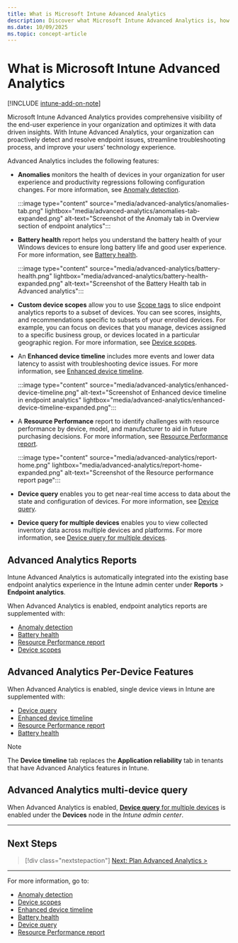 ```yaml
---
title: What is Microsoft Intune Advanced Analytics
description: Discover what Microsoft Intune Advanced Analytics is, how it extends endpoint analytics with advanced device insights, proactive troubleshooting, and enhanced reporting.
ms.date: 10/09/2025
ms.topic: concept-article
---
```


# What is Microsoft Intune Advanced Analytics

[!INCLUDE [intune-add-on-note](../intune-service/includes/intune-add-on-note.md)]

Microsoft Intune Advanced Analytics provides comprehensive visibility of the end-user experience in your organization and optimizes it with data driven insights. With Intune Advanced Analytics, your organization can proactively detect and resolve endpoint issues, streamline troubleshooting process, and improve your users' technology experience.

Advanced Analytics includes the following features:

- **Anomalies** monitors the health of devices in your organization for user experience and productivity regressions following configuration changes. For more information, see [Anomaly detection](anomaly-detection.md).

   :::image type="content" source="media/advanced-analytics/anomalies-tab.png" lightbox="media/advanced-analytics/anomalies-tab-expanded.png" alt-text="Screenshot of the Anomaly tab in Overview section of endpoint analytics":::

- **Battery health** report helps you understand the battery health of your Windows devices to ensure long battery life and good user experience. For more information, see [Battery health](battery-health.md).

   :::image type="content" source="media/advanced-analytics/battery-health.png" lightbox="media/advanced-analytics/battery-health-expanded.png" alt-text="Screenshot of the Battery Health tab in Advanced analytics":::

- **Custom device scopes** allow you to use [Scope tags](../intune-service/fundamentals/scope-tags.md) to slice endpoint analytics reports to a subset of devices. You can see scores, insights, and recommendations specific to subsets of your enrolled devices. For example,  you can focus on devices that you manage, devices assigned to a specific business group, or devices located in a particular geographic region. For more information, see [Device scopes](device-scopes.md).

- An **Enhanced device timeline** includes more events and lower data latency to assist with troubleshooting device issues. For more information, see [Enhanced device timeline](enhanced-device-timeline.md).

   :::image type="content" source="media/advanced-analytics/enhanced-device-timeline.png" alt-text="Screenshot of Enhanced device timeline in endpoint analytics" lightbox="media/advanced-analytics/enhanced-device-timeline-expanded.png":::

- A **Resource Performance** report to identify challenges with resource performance by device, model, and manufacturer to aid in future purchasing decisions. For more information, see [Resource Performance report](resource-performance-report.md).

   :::image type="content" source="media/advanced-analytics/report-home.png" lightbox="media/advanced-analytics/report-home-expanded.png" alt-text="Screenshot of the Resource performance report page":::

- **Device query** enables you to get near-real time access to data about the state and configuration of devices. For more information, see [Device query](device-query.md).

- **Device query for multiple devices** enables you to view collected inventory data across multiple devices and platforms. For more information, see [Device query for multiple devices](device-query-multiple-devices.md).

## Advanced Analytics Reports

Intune Advanced Analytics is automatically integrated into the existing base endpoint analytics experience in the Intune admin center under **Reports** > **Endpoint analytics**.

When Advanced Analytics is enabled, endpoint analytics reports are supplemented with:

- [Anomaly detection](anomaly-detection.md)
- [Battery health](battery-health.md)
- [Resource Performance report](resource-performance-report.md)
- [Device scopes](device-scopes.md)

## Advanced Analytics Per-Device Features

When Advanced Analytics is enabled, single device views in Intune are supplemented with:

- [Device query](device-query.md)
- [Enhanced device timeline](enhanced-device-timeline.md)
- [Resource Performance report](resource-performance-report.md)
- [Battery health](battery-health.md)

> [!NOTE]
> The **Device timeline** tab replaces the **Application reliability** tab in tenants that have Advanced Analytics features in Intune.

## Advanced Analytics multi-device query

When Advanced Analytics is enabled, [**Device query** for multiple devices](device-query-multiple-devices.md) is enabled under the **Devices** node in the *Intune admin center*.

---

## Next Steps

> [!div class="nextstepaction"]
> [Next: Plan Advanced Analytics >](advanced-analytics-plan.md)

---

For more information, go to:

- [Anomaly detection](anomaly-detection.md)
- [Device scopes](device-scopes.md)
- [Enhanced device timeline](enhanced-device-timeline.md)
- [Battery health](battery-health.md)
- [Device query](device-query.md)
- [Resource Performance report](resource-performance-report.md)
